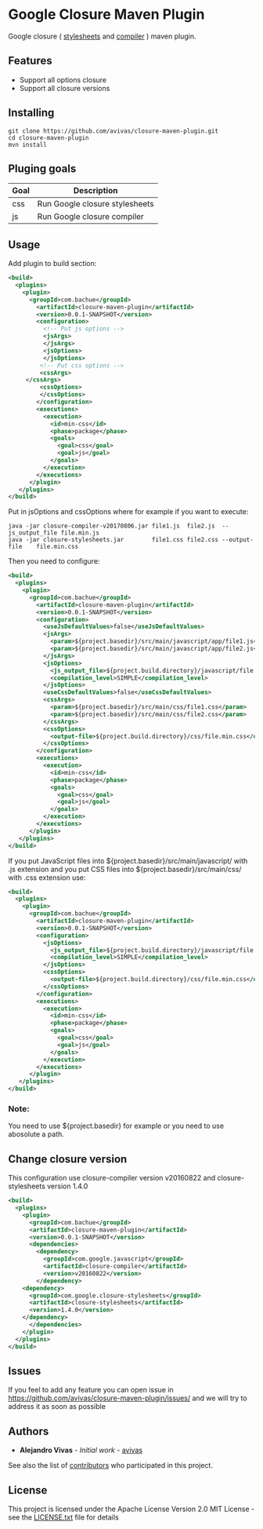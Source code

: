 # Google Closure Maven Plugin

Google closure ( [stylesheets](https://github.com/google/closure-stylesheets) and [compiler](https://github.com/google/closure-compiler) ) maven plugin. 

## Features

* Support all options closure
* Support all closure versions

## Installing

```
git clone https://github.com/avivas/closure-maven-plugin.git
cd closure-maven-plugin
mvn install
```

## Pluging goals

Goal | Description
------------ | -------------
css | Run Google closure stylesheets
js | Run Google closure compiler


## Usage

Add plugin to build section:

```xml
<build>
  <plugins>
    <plugin>
      <groupId>com.bachue</groupId>
        <artifactId>closure-maven-plugin</artifactId>
        <version>0.0.1-SNAPSHOT</version>
        <configuration>
          <!-- Put js options -->
          <jsArgs>
          </jsArgs>
          <jsOptions>           
          </jsOptions>
         <!-- Put css options -->
         <cssArgs>
	 </cssArgs>          
         <cssOptions>       					
         </cssOptions>
        </configuration>
        <executions>
          <execution>
            <id>min-css</id>
            <phase>package</phase>
            <goals>
              <goal>css</goal>
              <goal>js</goal>
            </goals>
          </execution>
        </executions>
      </plugin>
   </plugins>
</build>
```

Put in jsOptions and cssOptions where for example if you want to execute:
```
java -jar closure-compiler-v20170806.jar file1.js  file2.js  --js_output_file file.min.js
java -jar closure-stylesheets.jar        file1.css file2.css --output-file    file.min.css
```
Then you need to configure:

```xml
<build>
  <plugins>
    <plugin>
      <groupId>com.bachue</groupId>
        <artifactId>closure-maven-plugin</artifactId>
        <version>0.0.1-SNAPSHOT</version>
        <configuration>
          <useJsDefaultValues>false</useJsDefaultValues>
          <jsArgs>
            <param>${project.basedir}/src/main/javascript/app/file1.js</param>
            <param>${project.basedir}/src/main/javascript/app/file2.js</param>
          </jsArgs>          
          <jsOptions>
            <js_output_file>${project.build.directory}/javascript/file.min.js</js_output_file>
            <compilation_level>SIMPLE</compilation_level>
          </jsOptions> 
          <useCssDefaultValues>false</useCssDefaultValues>
          <cssArgs>
            <param>${project.basedir}/src/main/css/file1.css</param>
            <param>${project.basedir}/src/main/css/file2.css</param>
          </cssArgs>          
          <cssOptions>
            <output-file>${project.build.directory}/css/file.min.css</output-file>						
          </cssOptions>
        </configuration>
        <executions>
          <execution>
            <id>min-css</id>
            <phase>package</phase>
            <goals>
              <goal>css</goal>
              <goal>js</goal>
            </goals>
          </execution>
        </executions>
      </plugin>
   </plugins>
</build>
```
If you put JavaScript files into ${project.basedir}/src/main/javascript/ with .js extension and you put CSS files into ${project.basedir}/src/main/css/ with .css extension use:

```xml
<build>
  <plugins>
    <plugin>
      <groupId>com.bachue</groupId>
        <artifactId>closure-maven-plugin</artifactId>
        <version>0.0.1-SNAPSHOT</version>
        <configuration>        
          <jsOptions>
            <js_output_file>${project.build.directory}/javascript/file.min.js</js_output_file>
            <compilation_level>SIMPLE</compilation_level>
          </jsOptions>                  
          <cssOptions>
            <output-file>${project.build.directory}/css/file.min.css</output-file>						
          </cssOptions>
        </configuration>
        <executions>
          <execution>
            <id>min-css</id>
            <phase>package</phase>
            <goals>
              <goal>css</goal>
              <goal>js</goal>
            </goals>
          </execution>
        </executions>
      </plugin>
   </plugins>
</build>
```


### Note:
You need to use ${project.basedir} for example or you need to use abosolute a path.


## Change closure version

This configuration use closure-compiler version v20160822 and closure-stylesheets version 1.4.0

```xml
<build>
  <plugins>
    <plugin>
      <groupId>com.bachue</groupId>
      <artifactId>closure-maven-plugin</artifactId>
      <version>0.0.1-SNAPSHOT</version>
      <dependencies>
        <dependency>
          <groupId>com.google.javascript</groupId>
          <artifactId>closure-compiler</artifactId>
          <version>v20160822</version>
        </dependency>
	<dependency>
	  <groupId>com.google.closure-stylesheets</groupId>
	  <artifactId>closure-stylesheets</artifactId>
	  <version>1.4.0</version>
	</dependency>
      </dependencies>
    </plugin>
  </plugins>
</build>
```

## Issues

If you feel to add any feature you can open issue in https://github.com/avivas/closure-maven-plugin/issues/ and we will try to address it as soon as possible

## Authors

* **Alejandro Vivas** - *Initial work* - [avivas](https://github.com/avivas)

See also the list of [contributors](https://github.com/avivas/closure-maven-plugin//contributors) who participated in this project.

## License

This project is licensed under the Apache License Version 2.0 MIT License - see the [LICENSE.txt](LICENSE.txt) file for details
